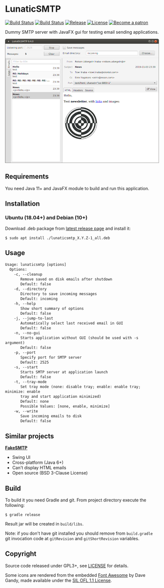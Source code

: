 # LunaticSMTP

[![Build Status](https://github.com/anlar/lunaticsmtp/workflows/build/badge.svg)](https://github.com/anlar/lunaticsmtp/actions)
[![Build Status](https://travis-ci.org/anlar/lunaticsmtp.svg?branch=master)](https://travis-ci.org/anlar/lunaticsmtp)
[![Release](https://img.shields.io/github/release/anlar/lunaticsmtp.svg)](https://github.com/anlar/lunaticsmtp/releases/latest)
[![License](https://img.shields.io/github/license/anlar/lunaticsmtp.svg)](https://github.com/anlar/lunaticsmtp/blob/master/LICENSE)
[![Become a patron](https://img.shields.io/badge/patreon-donate-e85128.svg)](https://www.patreon.com/bePatron?u=5284588)

Dummy SMTP server with JavaFX gui for testing email sending applications.

![screenshot_linux](https://github.com/anlar/lunaticsmtp/raw/master/doc/images/screenshot_linux.png)

## Requirements

You need Java 11+ and JavaFX module to build and run this application.

## Installation

### Ubuntu (18.04+) and Debian (10+)

Download .deb package from [latest release page](https://github.com/anlar/lunaticsmtp/releases/latest) and install it:

    $ sudo apt install ./lunaticsmtp_X.Y.Z-1_all.deb

## Usage

    Usage: lunaticsmtp [options]
      Options:
        -c, --cleanup
           Remove saved on disk emails after shutdown
           Default: false
        -d, --directory
           Directory to save incoming messages
           Default: incoming
        -h, --help
           Show short summary of options
           Default: false
        -j, --jump-to-last
           Automatically select last received email in GUI
           Default: false
        -n, --no-gui
           Starts application without GUI (should be used with -s argument)
           Default: false
        -p, --port
           Specify port for SMTP server
           Default: 2525
        -s, --start
           Starts SMTP server at application launch
           Default: false
        -t, --tray-mode
           Set tray mode (none: disable tray; enable: enable tray; minimize: enable
           tray and start application minimized)
           Default: none
           Possible Values: [none, enable, minimize]
        -w, --write
           Save incoming emails to disk
           Default: false

## Similar projects

**[FakeSMTP](https://nilhcem.github.io/FakeSMTP/)**

* Swing UI
* Cross-platform (Java 6+)
* Can't display HTML emails
* Open source (BSD 3-Clause License)

## Build

To build it you need Gradle and git. From project directory execute the following:

    $ gradle release

Result jar will be created in `build/libs`.

Note: if you don't have git installed you should remove from `build.gradle` git invocation code at `gitRevision` and `gitShortRevision` variables.

## Copyright

Source code released under GPL3+, see [LICENSE](LICENSE) for details.

Some icons are rendered from the embedded [Font Awesome](http://fontawesome.io/) by Dave Gandy, made available under the [SIL OFL 1.1 License](http://scripts.sil.org/OFL).
